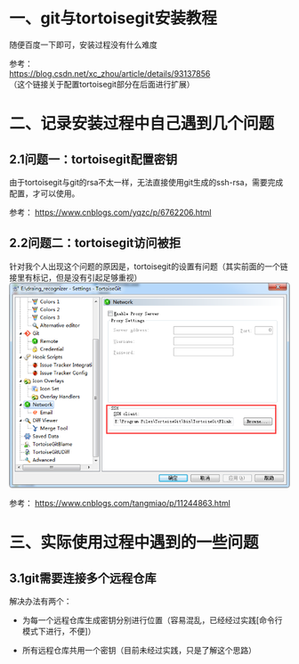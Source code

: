 一、git与tortoisegit安装教程
=
随便百度一下即可，安装过程没有什么难度

参考：  
https://blog.csdn.net/xc_zhou/article/details/93137856  
（这个链接关于配置tortoisegit部分在后面进行扩展）  

二、记录安装过程中自己遇到几个问题
=
2.1问题一：tortoisegit配置密钥
-
由于tortoisegit与git的rsa不太一样，无法直接使用git生成的ssh-rsa，需要完成配置，才可以使用。  

参考：
https://www.cnblogs.com/yqzc/p/6762206.html

2.2问题二：tortoisegit访问被拒
-  
针对我个人出现这个问题的原因是，tortoisegit的设置有问题（其实前面的一个链接里有标记，但是没有引起足够重视）  
![重点](./image/git/reason.jpg "错误原因及改正")  

参考：
https://www.cnblogs.com/tangmiao/p/11244863.html

三、实际使用过程中遇到的一些问题
=  
3.1git需要连接多个远程仓库
-  
解决办法有两个：  
* 为每一个远程仓库生成密钥分别进行位置（容易混乱，已经经过实践[命令行模式下进行，不便]）


* 所有远程仓库共用一个密钥（目前未经过实践，只是了解这个思路）